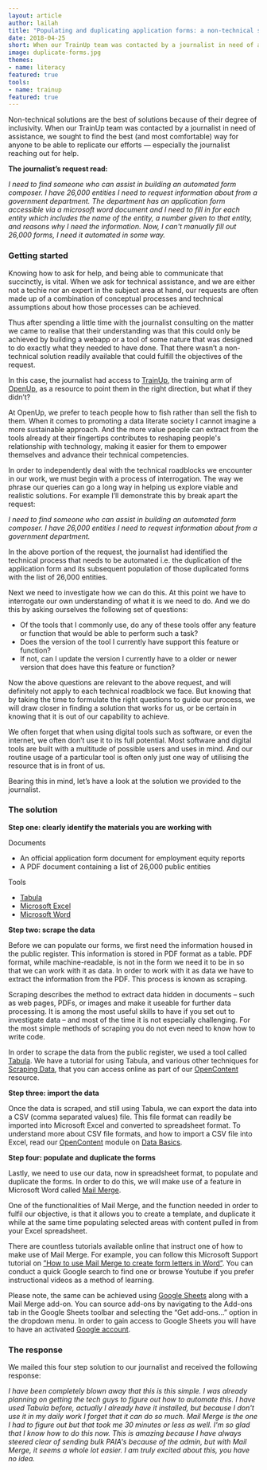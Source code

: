 ```yaml
---
layout: article
author: lailah
title: "Populating and duplicating application forms: a non-technical solution"
date: 2018-04-25
short: When our TrainUp team was contacted by a journalist in need of assistance, we sought to find the best (and most comfortable) way for anyone to be able to replicate our efforts.
image: duplicate-forms.jpg
themes:
- name: literacy
featured: true
tools:
- name: trainup
featured: true
---
```


Non-technical solutions are the best of solutions because of their degree of inclusivity. When our TrainUp team was contacted by a journalist in need of assistance, we sought to find the best (and most comfortable) way for anyone to be able to replicate our efforts — especially the journalist reaching out for help.

**The journalist’s request read:**

_I need to find someone who can assist in building an automated form composer. I have 26,000 entities I need to request information about from a government department. The department has an application form accessible via a microsoft word document and I need to fill in for each entity which includes the name of the entity, a number given to that entity, and reasons why I need the information. Now, I can't manually fill out 26,000 forms, I need it automated in some way._

### Getting started

Knowing how to ask for help, and being able to communicate that succinctly, is vital. When we ask for technical assistance, and we are either not a techie nor an expert in the subject area at hand, our requests are often made up of a combination of conceptual processes and technical assumptions about how those processes can be achieved.

Thus after spending a little time with the journalist consulting on the matter we came to realise that their understanding was that this could only be achieved by building a webapp or a tool of some nature that was designed to do exactly what they needed to have done. That there wasn’t a non-technical solution readily available that could fulfill the objectives of the request.

In this case, the journalist had access to [TrainUp](https://openup.org.za/trainup/), the training arm of [OpenUp](https://openup.org.za/), as a resource to point them in the right direction, but what if they didn’t?

At OpenUp, we prefer to teach people how to fish rather than sell the fish to them. When it comes to promoting a data literate society I cannot imagine a more sustainable approach. And the more value people can extract from the tools already at their fingertips contributes to reshaping people's relationship with technology, making it easier for them to empower themselves and advance their technical competencies.

In order to independently deal with the technical roadblocks we encounter in our work, we must begin with a process of interrogation. The way we phrase our queries can go a long way in helping us explore viable and realistic solutions. For example I’ll demonstrate this by break apart the request:

_I need to find someone who can assist in building an automated form composer. I have 26,000 entities I need to request information about from a government department._

In the above portion of the request, the journalist had identified the technical process that needs to be automated i.e. the duplication of the application form and its subsequent population of those duplicated forms with the list of 26,000 entities.

Next we need to investigate how we can do this. At this point we have to interrogate our own understanding of what it is we need to do. And we do this by asking ourselves the following set of questions:

<ul>
	<li>Of the tools that I commonly use, do any of these tools offer any feature or function that would be able to perform such a task?</li>
	<li>Does the version of the tool I currently have support this feature or function?</li>
	<li>If not, can I update the version I currently have to a older or newer version that does have this feature or function?</li>
</ul>

Now the above questions are relevant to the above request, and will definitely not apply to each technical roadblock we face. But knowing that by taking the time to formulate the right questions to guide our process, we will draw closer in finding a solution that works for us, or be certain in knowing that it is out of our capability to achieve.

We often forget that when using digital tools such as software, or even the internet, we often don’t use it to its full potential. Most software and digital tools are built with a multitude of possible users and uses in mind. And our routine usage of a particular tool is often only just one way of utilising the resource that is in front of us.

Bearing this in mind, let’s have a look at the solution we provided to the journalist.

### The solution

**Step one: clearly identify the materials you are working with**

Documents

- An official application form document for employment equity reports 
- A PDF document containing a list of 26,000 public entities

Tools

- [Tabula](http://tabula.technology/)
- [Microsoft Excel](https://products.office.com/en-us/excel)
- [Microsoft Word](https://office.live.com/start/Word.aspx)

**Step two: scrape the data**

Before we can populate our forms, we first need the information housed in the public register. This information is stored in PDF format as a table. PDF format, while machine-readable, is not in the form we need it to be in so that we can work with it as data. In order to work with it as data we have to extract the information from the PDF. This process is known as scraping.

Scraping describes the method to extract data hidden in documents – such as web pages, PDFs, or images and make it useable for further data processing. It is among the most useful skills to have if you set out to investigate data – and most of the time it is not especially challenging. For the most simple methods of scraping you do not even need to know how to write code.

In order to scrape the data from the public register, we used a tool called [Tabula](http://tabula.technology/). We have a tutorial for using Tabula, and various other techniques for [Scraping Data](https://openup.org.za/trainup/scraping.html), that you can access online as part of our [OpenContent](https://openup.org.za/trainup/#open-content) resource.

**Step three: import the data**

Once the data is scraped, and still using Tabula, we can export the data into a CSV (comma separated values) file. This file format can readily be imported into Microsoft Excel and converted to spreadsheet format. To understand more about CSV file formats, and how to import a CSV file into Excel, read our [OpenContent](https://openup.org.za/trainup/#open-content) module on [Data Basics](https://openup.org.za/trainup/data-basics.html).

**Step four: populate and duplicate the forms**

Lastly, we need to use our data, now in spreadsheet format, to populate and duplicate the forms. In order to do this, we will make use of a feature in Microsoft Word called [Mail Merge](https://support.office.com/en-us/article/use-mail-merge-to-create-and-send-bulk-mail-labels-and-envelopes-f488ed5b-b849-4c11-9cff-932c49474705).

One of the functionalities of Mail Merge, and the function needed in order to fulfil our objective, is that it allows you to create a template, and duplicate it while at the same time populating selected areas with content pulled in from your Excel spreadsheet.

There are countless tutorials available online that instruct one of how to make use of Mail Merge. For example, you can follow this Microsoft Support tutorial on [”How to use Mail Merge to create form letters in Word”](https://support.microsoft.com/en-us/help/294683/how-to-use-mail-merge-to-create-form-letters-in-word). You can conduct a quick Google search to find one or browse Youtube if you prefer instructional videos as a method of learning.

Please note, the same can be achieved using [Google Sheets](https://www.google.com/sheets/about/) along with a Mail Merge add-on. You can source add-ons by navigating to the Add-ons tab in the Google Sheets toolbar and selecting the “Get add-ons…” option in the dropdown menu. In order to gain access to Google Sheets you will have to have an activated [Google account](https://accounts.google.com/SignUp?hl=en).

### The response

We mailed this four step solution to our journalist and received the following response:

_I have been completely blown away that this is this simple. I was already planning on getting the tech guys to figure out how to automate this. I have used Tabula before, actually I already have it installed, but because I don't use it in my daily work I forget that it can do so much. Mail Merge is the one I had to figure out but that took me 30 minutes or less as well. I'm so glad that I know how to do this now. This is amazing because I have always steered clear of sending bulk PAIA's because of the admin, but with Mail Merge, it seems a whole lot easier. I am truly excited about this, you have no idea._
